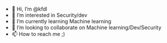 - 👋 Hi, I’m @kfdl
- 👀 I’m interested in Security/dev
- 🌱 I’m currently learning Machine learning
- 💞️ I’m looking to collaborate on Machine learning/Dev/Security
- 📫 How to reach me ;)

<!---
kfdl/kfdl is a ✨ special ✨ repository because its `README.md` (this file) appears on your GitHub profile.
You can click the Preview link to take a look at your changes.
--->
